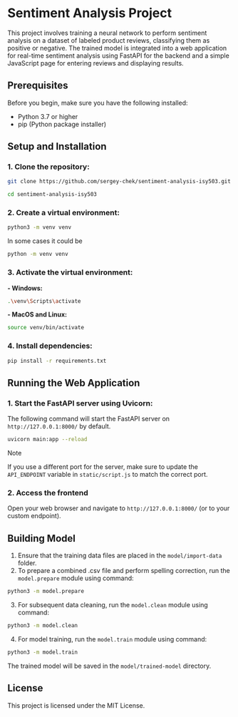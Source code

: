 # Sentiment Analysis Project

This project involves training a neural network to perform sentiment analysis on a dataset of labeled product reviews, classifying them as positive or negative. The trained model is integrated into a web application for real-time sentiment analysis using FastAPI for the backend and a simple JavaScript page for entering reviews and displaying results.

## Prerequisites

Before you begin, make sure you have the following installed:
- Python 3.7 or higher
- pip (Python package installer)

## Setup and Installation

### 1. Clone the repository:
```bash
git clone https://github.com/sergey-chek/sentiment-analysis-isy503.git
```
```bash
cd sentiment-analysis-isy503
```

### 2. Create a virtual environment:
```bash
python3 -m venv venv
```
In some cases it could be 
```bash
python -m venv venv
```

### 3. Activate the virtual environment:
**- Windows:**
```bash
.\venv\Scripts\activate
```
**- MacOS and Linux:**
```bash
source venv/bin/activate
```

### 4. Install dependencies:
```bash
pip install -r requirements.txt
```

## Running the Web Application

### 1. Start the FastAPI server using Uvicorn:

The following command will start the FastAPI server on `http://127.0.0.1:8000/` by default.
```bash
uvicorn main:app --reload
```
> [!NOTE]
> If you use a different port for the server, make sure to update the `API_ENDPOINT` variable in `static/script.js` to match the correct port.

### 2. Access the frontend

Open your web browser and navigate to `http://127.0.0.1:8000/` (or to your custom endpoint).

## Building Model
1. Ensure that the training data files are placed in the `model/import-data` folder.
2. To prepare a combined .csv file and perform spelling correction, run the `model.prepare` module using command:
```bash
python3 -m model.prepare
```
3. For subsequent data cleaning, run the `model.clean` module using command:
```bash
python3 -m model.clean
```
4. For model training, run the `model.train` module using command:
```bash
python3 -m model.train
```
The trained model will be saved in the `model/trained-model` directory.

## License

This project is licensed under the MIT License.
